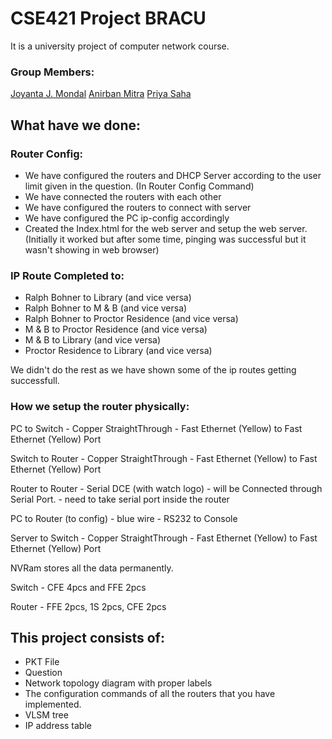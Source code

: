 # CSE421 Project BRACU

It is a university project of computer network course. 

### Group Members:
[Joyanta J. Mondal](https://joyantamondal.com/)
[Anirban Mitra](mailto:anirban.mitra@g.bracu.ac.bd)
[Priya Saha](https://sahapriya.com/)

## What have we done:


### Router Config:
* We have configured the routers and DHCP Server according to the user limit given in the question. (In Router Config Command)
* We have connected the routers with each other
* We have configured the routers to connect with server
* We have configured the PC ip-config accordingly
* Created the Index.html for the web server and setup the web server. (Initially it worked but after some time, pinging was successful but it wasn't showing in web browser)

### IP Route Completed to:
* Ralph Bohner to Library (and vice versa)
* Ralph Bohner to M & B (and vice versa)
* Ralph Bohner to Proctor Residence (and vice versa)
* M & B to Proctor Residence (and vice versa)
* M & B to Library (and vice versa)
* Proctor Residence to Library (and vice versa)

We didn't do the rest as we have shown some of the ip routes getting successfull.

### How we setup the router physically: 

PC to Switch - Copper StraightThrough - Fast Ethernet (Yellow) to Fast Ethernet (Yellow) Port

Switch to Router - Copper StraightThrough - Fast Ethernet (Yellow) to Fast Ethernet (Yellow) Port

Router to Router - Serial DCE (with watch logo) - will be Connected through Serial Port. - need to take serial port inside the router

PC to Router (to config) - blue wire - RS232 to Console

Server to Switch - Copper StraightThrough - Fast Ethernet (Yellow) to Fast Ethernet (Yellow) Port

NVRam stores all the data permanently.


Switch - CFE 4pcs and FFE 2pcs

Router - FFE 2pcs, 1S 2pcs, CFE 2pcs

## This project consists of:
* PKT File
* Question
* Network topology diagram with proper labels 
* The configuration commands of all the routers that you have implemented. 
* VLSM tree
* IP address table

